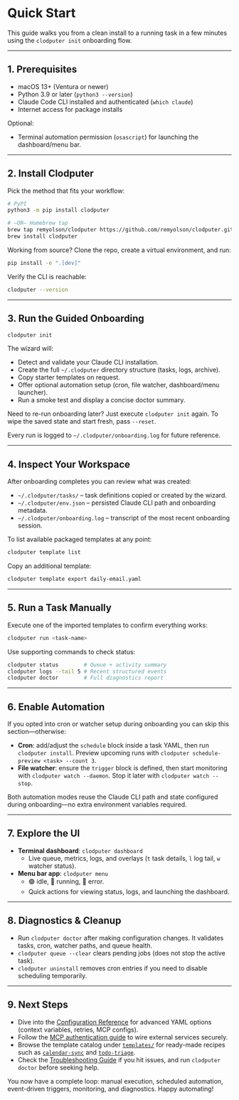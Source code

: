 # Quick Start

This guide walks you from a clean install to a running task in a few minutes using the `clodputer init` onboarding flow.

---

## 1. Prerequisites

- macOS 13+ (Ventura or newer)
- Python 3.9 or later (`python3 --version`)
- Claude Code CLI installed and authenticated (`which claude`)
- Internet access for package installs

Optional:

- Terminal automation permission (`osascript`) for launching the dashboard/menu bar.

---

## 2. Install Clodputer

Pick the method that fits your workflow:

```bash
# PyPI
python3 -m pip install clodputer

# —OR— Homebrew tap
brew tap remyolson/clodputer https://github.com/remyolson/clodputer.git
brew install clodputer
```

Working from source? Clone the repo, create a virtual environment, and run:

```bash
pip install -e ".[dev]"
```

Verify the CLI is reachable:

```bash
clodputer --version
```

---

## 3. Run the Guided Onboarding

```bash
clodputer init
```

The wizard will:

- Detect and validate your Claude CLI installation.
- Create the full `~/.clodputer` directory structure (tasks, logs, archive).
- Copy starter templates on request.
- Offer optional automation setup (cron, file watcher, dashboard/menu launcher).
- Run a smoke test and display a concise doctor summary.

Need to re-run onboarding later? Just execute `clodputer init` again. To wipe the saved state and start fresh, pass `--reset`.

Every run is logged to `~/.clodputer/onboarding.log` for future reference.

---

## 4. Inspect Your Workspace

After onboarding completes you can review what was created:

- `~/.clodputer/tasks/` – task definitions copied or created by the wizard.
- `~/.clodputer/env.json` – persisted Claude CLI path and onboarding metadata.
- `~/.clodputer/onboarding.log` – transcript of the most recent onboarding session.

To list available packaged templates at any point:

```bash
clodputer template list
```

Copy an additional template:

```bash
clodputer template export daily-email.yaml
```

---

## 5. Run a Task Manually

Execute one of the imported templates to confirm everything works:

```bash
clodputer run <task-name>
```

Use supporting commands to check status:

```bash
clodputer status        # Queue + activity summary
clodputer logs --tail 5 # Recent structured events
clodputer doctor        # Full diagnostics report
```

---

## 6. Enable Automation

If you opted into cron or watcher setup during onboarding you can skip this section—otherwise:

- **Cron**: add/adjust the `schedule` block inside a task YAML, then run `clodputer install`. Preview upcoming runs with `clodputer schedule-preview <task> --count 3`.
- **File watcher**: ensure the `trigger` block is defined, then start monitoring with `clodputer watch --daemon`. Stop it later with `clodputer watch --stop`.

Both automation modes reuse the Claude CLI path and state configured during onboarding—no extra environment variables required.

---

## 7. Explore the UI

- **Terminal dashboard**: `clodputer dashboard`
  - Live queue, metrics, logs, and overlays (`t` task details, `l` log tail, `w` watcher status).
- **Menu bar app**: `clodputer menu`
  - 🟢 idle, 🔵 running, 🔴 error.
  - Quick actions for viewing status, logs, and launching the dashboard.

---

## 8. Diagnostics & Cleanup

- Run `clodputer doctor` after making configuration changes. It validates tasks, cron, watcher paths, and queue health.
- `clodputer queue --clear` clears pending jobs (does not stop the active task).
- `clodputer uninstall` removes cron entries if you need to disable scheduling temporarily.

---

## 9. Next Steps

- Dive into the [Configuration Reference](configuration.md) for advanced YAML options (context variables, retries, MCP configs).
- Follow the [MCP authentication guide](mcp-authentication.md) to wire external services securely.
- Browse the template catalog under [`templates/`](../../templates/) for ready-made recipes such as
  [`calendar-sync`](../../templates/calendar-sync.yaml) and
  [`todo-triage`](../../templates/todo-triage.yaml).
- Check the [Troubleshooting Guide](troubleshooting.md) if you hit issues, and run `clodputer doctor` before seeking help.

You now have a complete loop: manual execution, scheduled automation, event-driven triggers, monitoring, and diagnostics. Happy automating!
